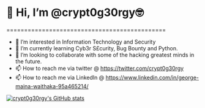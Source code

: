 #            👋 Hi, I’m @crypt0g30rgy🤓
=============================================

- 👀 I’m interested in Information Technology and Security
- 🌱 I’m currently learning Cyb3r S£curity, Bug Bounty and Python.
- 💞️ I’m looking to collaborate with some of the hacking greatest minds in the future. 
- 📫 How to reach me via twitter @ https://twitter.com/crypt0g30rgy
- 📫 How to reach me via LinkedIn @ https://www.linkedin.com/in/george-maina-waithaka-95a465214/

[![crypt0g30rgy's GitHub stats](https://github-readme-stats.vercel.app/api?username=crypt0g30rgy)](https://github.com/anuraghazra/github-readme-stats)

<!---
g30rgyth3d4rk/g30rgyth3d4rk is a ✨ special ✨ repository because its `README.md` (this file) appears on your GitHub profile.
You can click the Preview link to take a look at your changes.
--->
